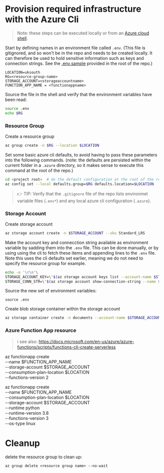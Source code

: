 # Provision required infrastructure with the Azure Cli

> Note: these steps can be executed locally or from an [Azure cloud shell](https://docs.microsoft.com/en-gb/azure/cloud-shell/quickstart).

Start by defining names in an environment file called `.env`. (This file is gitignored, and so won't be in the repo and needs to be created locally. It can therefore be used to hold sensitive information such as keys and connection strings. See the [.env.sample](../.env.sample) provided in the root of the repo.)

```
LOCATION=uksouth
RG=<resource-group-name>
STORAGE_ACCOUNT=<storageaccountname>
FUNCTION_APP_NAME = <functionappname>

```

Source the file in the shell and verify that the environment variables have been read:
```sh
source .env
echo $RG
```

### Resource Group
Create a resource group
```sh
az group create -n $RG --location $LOCATION
```

Set some basic azure cli defaults, to avoid having to pass these parameters into the following commands. (note: the defaults are persisted within the current folder in a `.azure` directory, so it makes sense to execute this command at the root of the repo.)

```sh
cd <project root>  # do the default configuration at the root of the repo
az config set --local defaults.group=$RG defaults.location=$LOCATION
```


> 👉 TIP: Verify that the `.gitignore` file of the repo lists environmet variable files (`.env*`) and any local azure cli configuration (`.azure`). 

### Storage Account
Create storage account
```sh
az storage account create -n $STORAGE_ACCOUNT --sku Standard_LRS
```

Make the account key and connecction string available as environment variable by sadding them into the `.env` file. This can be done manually, or by using using the cli to fetch these items and appending lines to the `.env` file. Note this uses the cli defaults set earlier, meaning we do not need to specify the resource group for example.
```sh
echo -e '\r\n'\
STORAGE_ACCOUNT_KEY=\'$(az storage account keys list --account-name $STORAGE_ACCOUNT --query [0].value -o tsv)\''\r\n'\
STORAGE_CONN_STR=\'$(az storage account show-connection-string --name $STORAGE_ACCOUNT -o tsv)\' >> .env
```
Source the new set of environment variables:
```
source .env
```

Create blob storage container within the storage account 
```sh
az storage container create -n documents --account-name $STORAGE_ACCOUNT --account-key $STORAGE_ACCOUNT_KEY

```
### Azure Function App resource

> ℹ️ see also: https://docs.microsoft.com/en-us/azure/azure-functions/scripts/functions-cli-create-serverless


az functionapp create \
  --name $FUNCTION_APP_NAME \
  --storage-account $STORAGE_ACCOUNT \
  --consumption-plan-location $LOCATION \
  --functions-version 2

az functionapp create \
  --name $FUNCTION_APP_NAME \
  --consumption-plan-location $LOCATION \
  --storage-account $STORAGE_ACCOUNT \
  --runtime python \
  --runtime-version 3.8 \
  --functions-version 3 \
  --os-type linux



# Cleanup

delete the resource group to clean up:

```
az group delete <resource group name> --no-wait
```
